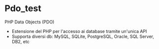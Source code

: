 # Pdo_test
PHP Data Objects (PDO)
- Estensione del PHP per l'accesso ai database tramite un'unica API
- Supporta diversi db: MySQL, SQLite, PostgreSQL, Oracle, SQL Server, DB2, etc
  
